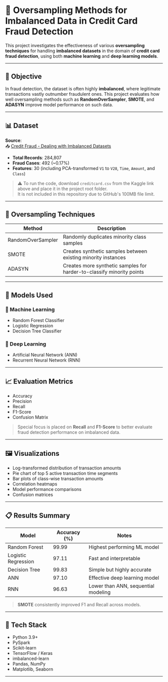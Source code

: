 
# 🧠 Oversampling Methods for Imbalanced Data in Credit Card Fraud Detection

This project investigates the effectiveness of various **oversampling techniques** for handling **imbalanced datasets** in the domain of **credit card fraud detection**, using both **machine learning** and **deep learning models**.


---

## 🎯 Objective

In fraud detection, the dataset is often highly **imbalanced**, where legitimate transactions vastly outnumber fraudulent ones. This project evaluates how well oversampling methods such as **RandomOverSampler**, **SMOTE**, and **ADASYN** improve model performance on such data.

---

## 📊 Dataset

**Source**:  
📥 [Credit Fraud - Dealing with Imbalanced Datasets](https://www.kaggle.com/code/janiobachmann/credit-fraud-dealing-with-imbalanced-datasets/input)

- **Total Records**: 284,807  
- **Fraud Cases**: 492 (~0.17%)  
- **Features**: 30 (including PCA-transformed `V1` to `V28`, `Time`, `Amount`, and `Class`)

> ⚠️ To run the code, download `creditcard.csv` from the Kaggle link above and place it in the project root folder.  
> It is not included in this repository due to GitHub's 100MB file limit.

---

## 🧪 Oversampling Techniques

| Method            | Description                                                        |
|------------------|--------------------------------------------------------------------|
| RandomOverSampler| Randomly duplicates minority class samples                         |
| SMOTE            | Creates synthetic samples between existing minority instances      |
| ADASYN           | Creates more synthetic samples for harder-to-classify minority points|

---

## 🤖 Models Used

### 🔷 Machine Learning
- Random Forest Classifier
- Logistic Regression
- Decision Tree Classifier

### 🔶 Deep Learning
- Artificial Neural Network (ANN)
- Recurrent Neural Network (RNN)

---

## 📈 Evaluation Metrics

- Accuracy
- Precision
- Recall
- F1-Score
- Confusion Matrix

> Special focus is placed on **Recall** and **F1-Score** to better evaluate fraud detection performance on imbalanced data.

---

## 🖼️ Visualizations

- Log-transformed distribution of transaction amounts
- Pie chart of top 5 active transaction time segments
- Bar plots of class-wise transaction amounts
- Correlation heatmaps
- Model performance comparisons
- Confusion matrices

---

## 📋 Results Summary

| Model               | Accuracy (%) | Notes                                 |
|--------------------|--------------|----------------------------------------|
| Random Forest       | 99.99        | Highest performing ML model            |
| Logistic Regression | 97.11        | Fast and interpretable                 |
| Decision Tree       | 99.83        | Simple but highly accurate             |
| ANN                 | 97.10        | Effective deep learning model          |
| RNN                 | 96.63        | Lower than ANN, sequential modeling    |

> **SMOTE** consistently improved F1 and Recall across models.

---

## 🧰 Tech Stack

- Python 3.9+
- PySpark
- Scikit-learn
- TensorFlow / Keras
- imbalanced-learn
- Pandas, NumPy
- Matplotlib, Seaborn

---

